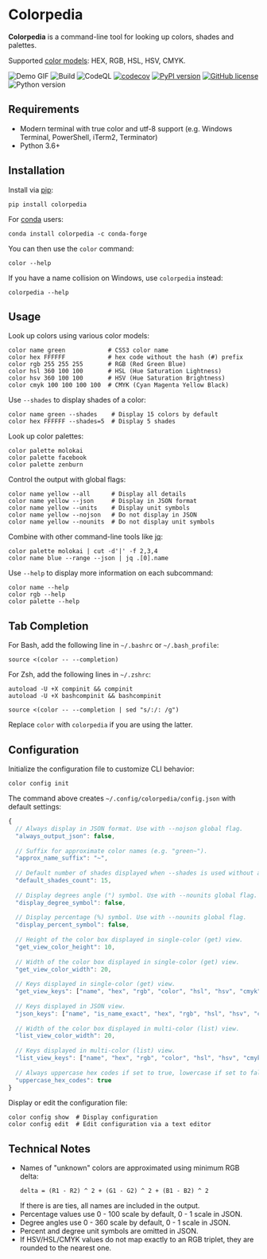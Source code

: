 # Colorpedia

**Colorpedia** is a command-line tool for looking up colors, shades and palettes.

Supported [color models](https://en.wikipedia.org/wiki/Color_model):
HEX, RGB, HSL, HSV, CMYK.

![Demo GIF](https://raw.githubusercontent.com/joowani/colorpedia/main/demo.gif)
![Build](https://github.com/joowani/colorpedia/workflows/Build/badge.svg?branch=main)
![CodeQL](https://github.com/joowani/colorpedia/workflows/CodeQL/badge.svg)
[![codecov](https://codecov.io/gh/joowani/colorpedia/branch/main/graph/badge.svg?token=5GzlmQG4wS)](https://codecov.io/gh/joowani/colorpedia)
[![PyPI version](https://badge.fury.io/py/colorpedia.svg)](https://badge.fury.io/py/colorpedia)
[![GitHub license](https://img.shields.io/github/license/joowani/colorpedia?color=brightgreen)](https://github.com/joowani/colorpedia/blob/main/LICENSE)
![Python version](https://img.shields.io/badge/python-3.6%2B-blue)

## Requirements

* Modern terminal with true color and utf-8 support
  (e.g. Windows Terminal, PowerShell, iTerm2, Terminator)
* Python 3.6+

## Installation

Install via [pip](https://pip.pypa.io):

```shell
pip install colorpedia
```

For [conda](https://docs.conda.io) users:

```shell
conda install colorpedia -c conda-forge
```

You can then use the `color` command:

```shell
color --help
```

If you have a name collision on Windows, use `colorpedia` instead:

```shell
colorpedia --help
```

## Usage

Look up colors using various color models:

```shell
color name green            # CSS3 color name
color hex FFFFFF            # hex code without the hash (#) prefix
color rgb 255 255 255       # RGB (Red Green Blue)
color hsl 360 100 100       # HSL (Hue Saturation Lightness)
color hsv 360 100 100       # HSV (Hue Saturation Brightness)
color cmyk 100 100 100 100  # CMYK (Cyan Magenta Yellow Black)
```

Use `--shades` to display shades of a color:

```shell
color name green --shades    # Display 15 colors by default
color hex FFFFFF --shades=5  # Display 5 shades
```

Look up color palettes:

```shell
color palette molokai
color palette facebook
color palette zenburn
```

Control the output with global flags:

```shell
color name yellow --all      # Display all details
color name yellow --json     # Display in JSON format
color name yellow --units    # Display unit symbols
color name yellow --nojson   # Do not display in JSON
color name yellow --nounits  # Do not display unit symbols
```

Combine with other command-line tools like [jq](https://github.com/stedolan/jq):

```shell
color palette molokai | cut -d'|' -f 2,3,4
color name blue --range --json | jq .[0].name
```

Use `--help` to display more information on each subcommand:

```shell
color name --help
color rgb --help
color palette --help
```

## Tab Completion

For Bash, add the following line in `~/.bashrc` or `~/.bash_profile`:

```shell
source <(color -- --completion)
```

For Zsh, add the following lines in `~/.zshrc`:

```shell
autoload -U +X compinit && compinit
autoload -U +X bashcompinit && bashcompinit

source <(color -- --completion | sed "s/:/: /g")
```

Replace `color` with `colorpedia` if you are using the latter.

## Configuration

Initialize the configuration file to customize CLI behavior:

```shell
color config init
```

The command above creates `~/.config/colorpedia/config.json` with default settings:

```javascript
{
  // Always display in JSON format. Use with --nojson global flag.
  "always_output_json": false,
  
  // Suffix for approximate color names (e.g. "green~").
  "approx_name_suffix": "~",
  
  // Default number of shades displayed when --shades is used without a count.
  "default_shades_count": 15,
  
  // Display degrees angle (°) symbol. Use with --nounits global flag.
  "display_degree_symbol": false,
  
  // Display percentage (%) symbol. Use with --nounits global flag.
  "display_percent_symbol": false,
  
  // Height of the color box displayed in single-color (get) view.
  "get_view_color_height": 10,
  
  // Width of the color box displayed in single-color (get) view.
  "get_view_color_width": 20,
  
  // Keys displayed in single-color (get) view.
  "get_view_keys": ["name", "hex", "rgb", "color", "hsl", "hsv", "cmyk"],
  
  // Keys displayed in JSON view.
  "json_keys": ["name", "is_name_exact", "hex", "rgb", "hsl", "hsv", "cmyk"],
  
  // Width of the color box displayed in multi-color (list) view.
  "list_view_color_width": 20,
  
  // Keys displayed in multi-color (list) view.
  "list_view_keys": ["name", "hex", "rgb", "color", "hsl", "hsv", "cmyk"],
  
  // Always uppercase hex codes if set to true, lowercase if set to false.
  "uppercase_hex_codes": true
}
```

Display or edit the configuration file:

```shell
color config show  # Display configuration
color config edit  # Edit configuration via a text editor
```

## Technical Notes

- Names of "unknown" colors are approximated using minimum RGB delta:
  ```
  delta = (R1 - R2) ^ 2 + (G1 - G2) ^ 2 + (B1 - B2) ^ 2
  ```
  If there is are ties, all names are included in the output.
- Percentage values use 0 - 100 scale by default, 0 - 1 scale in JSON.
- Degree angles use 0 - 360 scale by default, 0 - 1 scale in JSON.
- Percent and degree unit symbols are omitted in JSON.
- If HSV/HSL/CMYK values do not map exactly to an RGB triplet, they are rounded to the
  nearest one.
